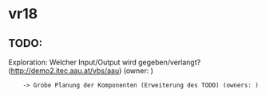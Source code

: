 # vr18



## TODO:
Exploration: Welcher Input/Output wird gegeben/verlangt? (http://demo2.itec.aau.at/vbs/aau)  (owner: )

		-> Grobe Planung der Komponenten (Erweiterung des TODO) (owners: )
